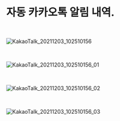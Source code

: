 # 자동 카카오톡 알림 내역.

<br/>

![KakaoTalk_20211203_102510156](https://user-images.githubusercontent.com/57824945/144528949-6a378743-ba3b-40fb-9eb6-35a473fe2e35.jpg)

<br/>

![KakaoTalk_20211203_102510156_01](https://user-images.githubusercontent.com/57824945/144528953-9b2cdd64-be0c-480b-b938-19175922f170.jpg)

<br/>

![KakaoTalk_20211203_102510156_02](https://user-images.githubusercontent.com/57824945/144528955-d213c4d1-2a10-4ba9-bc36-5e08db4341df.jpg)

<br/>

![KakaoTalk_20211203_102510156_03](https://user-images.githubusercontent.com/57824945/144528957-68941fb1-ea37-4a19-be37-936921714652.jpg)
